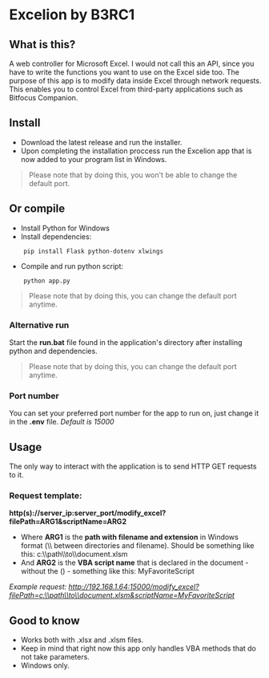 # Excelion by B3RC1

## What is this?
A web controller for Microsoft Excel. I would not call this an API, since you have to write the functions you want to use on the Excel side too. 
The purpose of this app is to modify data inside Excel through network requests. This enables you to control Excel from third-party applications such as Bitfocus Companion.

## Install
- Download the latest release and run the installer.
- Upon completing the installation proccess run the Excelion app that is now added to your program list in Windows.
> Please note that by doing this, you won't be able to change the default port.

## Or compile
- Install Python for Windows
- Install dependencies:
```
    pip install Flask python-dotenv xlwings
```
- Compile and run python script:
```
    python app.py
```
> Please note that by doing this, you can change the default port anytime.

### Alternative run
Start the **run.bat** file found in the application's directory after installing python and dependencies.
> Please note that by doing this, you can change the default port anytime.

### Port number
You can set your preferred port number for the app to run on, just change it in the **.env** file. *Default is 15000*

## Usage
The only way to interact with the application is to send HTTP GET requests to it.

### Request template:
**http(s)://server_ip:server_port/modify_excel?filePath=ARG1&scriptName=ARG2**
- Where **ARG1** is the **path with filename and extension** in Windows format (\\\ between directories and filename). Should be something like this: c:\\\path\\\to\\\document.xlsm
- And **ARG2** is the **VBA script name** that is declared in the document - without the () - something like this: MyFavoriteScript

*Example request:*
*http://192.168.1.64:15000/modify_excel?filePath=c:\\path\\to\\document.xlsm&scriptName=MyFavoriteScript*

## Good to know
- Works both with .xlsx and .xlsm files.
- Keep in mind that right now this app only handles VBA methods that do not take parameters.
- Windows only.
